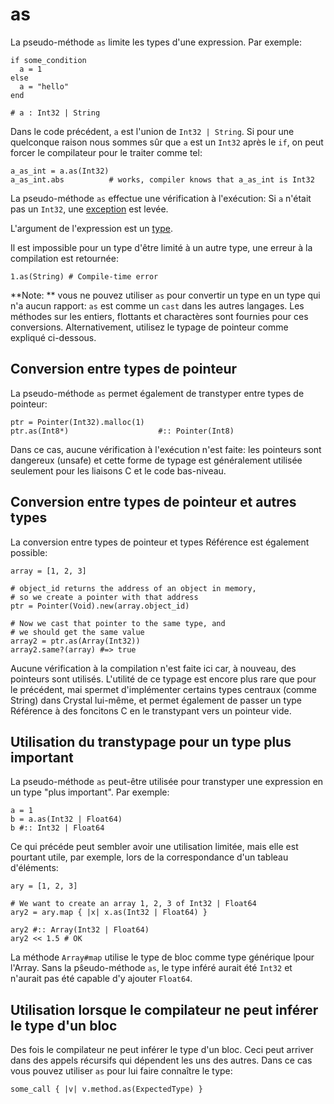 # as

La pseudo-méthode `as` limite les types d'une expression. Par exemple:

```crystal
if some_condition
  a = 1
else
  a = "hello"
end

# a : Int32 | String
```

Dans le code précédent, `a` est l'union de `Int32 | String`.
Si pour une quelconque raison nous sommes sûr que `a` est un `Int32` après le `if`,
on peut forcer le compilateur pour le traiter comme tel:

```crystal
a_as_int = a.as(Int32)
a_as_int.abs          # works, compiler knows that a_as_int is Int32
```

La pseudo-méthode `as` effectue une vérification à l'exécution:
Si `a` n'était pas un `Int32`, une [exception](exception_handling.html) est levée.

L'argument de l'expression est un [type](type_grammar.html).

Il est impossible pour un type d'être limité à un autre type, une erreur à la compilation est retournée:

```crystal
1.as(String) # Compile-time error
```

**Note: ** vous ne pouvez utiliser `as` pour convertir un type en un type qui n'a aucun rapport:
`as` est comme un `cast` dans les autres langages. Les méthodes sur les entiers,
flottants et charactères sont fournies pour ces conversions. Alternativement, utilisez le typage de pointeur
comme expliqué ci-dessous.

## Conversion entre types de pointeur

La pseudo-méthode `as` permet également de transtyper entre types de pointeur:

```crystal
ptr = Pointer(Int32).malloc(1)
ptr.as(Int8*)                    #:: Pointer(Int8)
```

Dans ce cas, aucune vérification à l'exécution n'est faite:
les pointeurs sont dangereux (unsafe) et cette forme de typage est généralement utilisée seulement pour les liaisons C et le code bas-niveau.

## Conversion entre types de pointeur et autres types

La conversion entre types de pointeur et types Référence est également possible:

```crystal
array = [1, 2, 3]

# object_id returns the address of an object in memory,
# so we create a pointer with that address
ptr = Pointer(Void).new(array.object_id)

# Now we cast that pointer to the same type, and
# we should get the same value
array2 = ptr.as(Array(Int32))
array2.same?(array) #=> true
```

Aucune vérification à la compilation n'est faite ici car, à nouveau, des pointeurs sont utilisés.
L'utilité de ce typage est encore plus rare que pour le précédent, mai spermet d'implémenter certains types centraux (comme String)
dans Crystal lui-même, et permet également de passer un type Référence à des foncitons C en le transtypant vers un pointeur vide.

## Utilisation du transtypage pour un type plus important

La pseudo-méthode `as` peut-être utilisée pour transtyper une expression en un type "plus important".
Par exemple:

```crystal
a = 1
b = a.as(Int32 | Float64)
b #:: Int32 | Float64
```

Ce qui précéde peut sembler avoir une utilisation limitée, mais elle est pourtant utile, par exemple, lors de la correspondance d'un tableau d'éléments:

```crystal
ary = [1, 2, 3]

# We want to create an array 1, 2, 3 of Int32 | Float64
ary2 = ary.map { |x| x.as(Int32 | Float64) }

ary2 #:: Array(Int32 | Float64)
ary2 << 1.5 # OK
```

La méthode `Array#map` utilise le type de bloc comme type générique lpour l'Array.
Sans la pŝeudo-méthode `as`, le type inféré aurait été `Int32` et n'aurait pas été capable d'y ajouter `Float64`.

## Utilisation lorsque le compilateur ne peut inférer le type d'un bloc

Des fois le compilateur ne peut inférer le type d'un bloc. Ceci peut arriver dans des appels récursifs qui dépendent les uns des autres.
Dans ce cas vous pouvez utiliser `as` pour lui faire connaître le type:

```crystal
some_call { |v| v.method.as(ExpectedType) }
```
